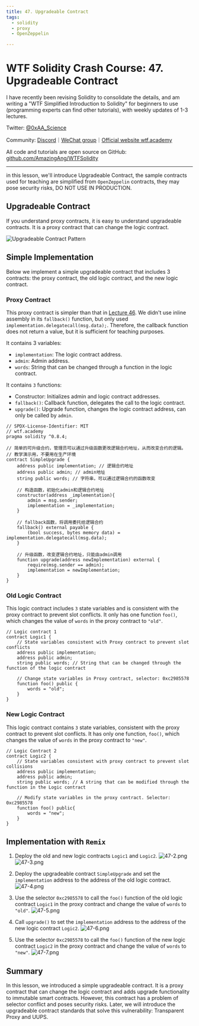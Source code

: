```yaml
---
title: 47. Upgradeable Contract
tags:
  - solidity
  - proxy
  - OpenZeppelin

---
```


# WTF Solidity Crash Course: 47. Upgradeable Contract

I have recently been revising Solidity to consolidate the details, and am writing a "WTF Simplified Introduction to Solidity" for beginners to use (programming experts can find other tutorials), with weekly updates of 1-3 lectures.

Twitter: [@0xAA_Science](https://twitter.com/0xAA_Science)

Community: [Discord](https://discord.gg/5akcruXrsk)｜[WeChat group](https://docs.google.com/forms/d/e/1FAIpQLSe4KGT8Sh6sJ7hedQRuIYirOoZK_85miz3dw7vA1-YjodgJ-A/viewform?usp=sf_link)｜[Official website wtf.academy](https://wtf.academy)

All code and tutorials are open source on GitHub: [github.com/AmazingAng/WTFSolidity](https://github.com/AmazingAng/WTFSolidity)

-----

in this lesson, we'll introduce Upgradeable Contract, the sample contracts used for teaching are simplified from `OpenZeppelin` contracts, they may pose security risks, DO NOT USE IN PRODUCTION.

## Upgradeable Contract

If you understand proxy contracts, it is easy to understand upgradeable contracts. It is a proxy contract that can change the logic contract.

![Upgradeable Contract Pattern](./img/47-1.png)

## Simple Implementation

Below we implement a simple upgradeable contract that includes 3 contracts: the proxy contract, the old logic contract, and the new logic contract.

### Proxy Contract

This proxy contract is simpler than that in [Lecture 46](https://github.com/AmazingAng/WTFSolidity/blob/main/46_ProxyContract/readme.md). We didn't use inline assembly in its `fallback()` function, but only used `implementation.delegatecall(msg.data);`. Therefore, the callback function does not return a value, but it is sufficient for teaching purposes.

It contains 3 variables:
- `implementation`: The logic contract address.
- `admin`: Admin address.
- `words`: String that can be changed through a function in the logic contract.

It contains `3` functions:

- Constructor: Initializes admin and logic contract addresses.
- `fallback()`: Callback function, delegates the call to the logic contract.
- `upgrade()`: Upgrade function, changes the logic contract address, can only be called by `admin`.

```solidity
// SPDX-License-Identifier: MIT
// wtf.academy
pragma solidity ^0.8.4;

// 简单的可升级合约，管理员可以通过升级函数更改逻辑合约地址，从而改变合约的逻辑。
// 教学演示用，不要用在生产环境
contract SimpleUpgrade {
    address public implementation; // 逻辑合约地址
    address public admin; // admin地址
    string public words; // 字符串，可以通过逻辑合约的函数改变

    // 构造函数，初始化admin和逻辑合约地址
    constructor(address _implementation){
        admin = msg.sender;
        implementation = _implementation;
    }

    // fallback函数，将调用委托给逻辑合约
    fallback() external payable {
        (bool success, bytes memory data) = implementation.delegatecall(msg.data);
    }

    // 升级函数，改变逻辑合约地址，只能由admin调用
    function upgrade(address newImplementation) external {
        require(msg.sender == admin);
        implementation = newImplementation;
    }
}
```

### Old Logic Contract

This logic contract includes `3` state variables and is consistent with the proxy contract to prevent slot conflicts. It only has one function `foo()`, which changes the value of `words` in the proxy contract to `"old"`.

```solidity
// Logic contract 1
contract Logic1 {
    // State variables consistent with Proxy contract to prevent slot conflicts
    address public implementation; 
    address public admin; 
    string public words; // String that can be changed through the function of the logic contract 

    // Change state variables in Proxy contract, selector: 0xc2985578
    function foo() public {
        words = "old";
    }
}
```

### New Logic Contract

This logic contract contains `3` state variables, consistent with the proxy contract to prevent slot conflicts. It has only one function, `foo()`, which changes the value of `words` in the proxy contract to `"new"`.

```solidity
// Logic Contract 2
contract Logic2 {
    // State variables consistent with proxy contract to prevent slot collisions
    address public implementation; 
    address public admin; 
    string public words; // A string that can be modified through the function in the Logic contract

    // Modify state variables in the proxy contract. Selector: 0xc2985578
    function foo() public{
        words = "new";
    }
}
```

## Implementation with `Remix`

1. Deploy the old and new logic contracts `Logic1` and `Logic2`.
![47-2.png](./img/47-2.png)
![47-3.png](./img/47-3.png)

2. Deploy the upgradeable contract `SimpleUpgrade` and set the `implementation` address to the address of the old logic contract.
![47-4.png](./img/47-4.png)

3. Use the selector `0xc2985578` to call the `foo()` function of the old logic contract `Logic1` in the proxy contract and change the value of `words` to `"old"`.
![47-5.png](./img/47-5.png)

4. Call `upgrade()` to set the `implementation` address to the address of the new logic contract `Logic2`.
![47-6.png](./img/47-6.png)

5. Use the selector `0xc2985578` to call the `foo()` function of the new logic contract `Logic2` in the proxy contract and change the value of `words` to `"new"`.
![47-7.png](./img/47-7.png)

## Summary

In this lesson, we introduced a simple upgradeable contract. It is a proxy contract that can change the logic contract and adds upgrade functionality to immutable smart contracts. However, this contract has a problem of selector conflict and poses security risks. Later, we will introduce the upgradeable contract standards that solve this vulnerability: Transparent Proxy and UUPS.